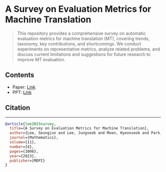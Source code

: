 # A Survey on Evaluation Metrics for Machine Translation

> This repository provides a comprehensive survey on automatic evaluation metrics for machine translation (MT), covering trends, taxonomy, key contributions, and shortcomings. We conduct experiments on representative metrics, analyze related problems, and discuss current limitations and suggestions for future research to improve MT evaluation.


## Contents

- Paper: [Link](https://www.mdpi.com/2227-7390/11/4/1006)
- PPT: [Link](./ppt.pdf)

## Citation
---
```bibtex
@article{lee2023survey,
  title={A Survey on Evaluation Metrics for Machine Translation},
  author={Lee, Seungjun and Lee, Jungseob and Moon, Hyeonseok and Park, Chanjun and Seo, Jaehyung and Eo, Sugyeong and Koo, Seonmin and Lim, Heuiseok},
  journal={Mathematics},
  volume={11},
  number={4},
  pages={1006},
  year={2023},
  publisher={MDPI}
}
```
